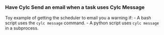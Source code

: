 ### Have Cylc Send an email when a task uses Cylc Message
Toy example of getting the scheduler to email you a warning if: - A bash script uses the `cylc message` command. - A python script uses `cylc message` in a subprocess.
